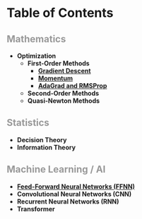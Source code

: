 <h1>Table of Contents</h1>
<h2><span style="color: #999999;">Mathematics</span></h2>

<ul>
<li><strong>Optimization</strong>
<ul>
<li><strong>First-Order Methods</strong>
<ul>
<li><strong> <a href="/2025/09/02/gradient-descent.html"> Gradient Descent </a> </strong></li>
<li><strong> <a href="/2025/09/02/momentum.html"> Momentum </a> </strong></li>
<li><strong> <a href="/2025/09/02/adagrad-rmsprop.html"> AdaGrad and RMSProp </a> </strong></li>
</ul>
</li>
<li><strong>Second-Order Methods</strong></li>
<li><strong>Quasi-Newton Methods</strong></li>
</ul>
</li>
</ul>

<h2><span style="color: #999999;">Statistics</span></h2>

<ul>
<li><strong>Decision Theory</strong></li>
<li><strong>Information Theory</strong></li>
</ul>

<h2><span style="color: #999999;">Machine Learning / AI</span></h2>
<ul>
<li><strong> <a href="/2025/08/26/feed-forward-neural-networks.html"> Feed-Forward Neural Networks (FFNN) </a> </strong></li>
<li><strong>Convolutional Neural Networks (CNN)</strong></li>
<li><strong>Recurrent Neural Networks (RNN)</strong></li>
<li><strong>Transformer</strong></li>
</ul>
<p>&nbsp;</p>
